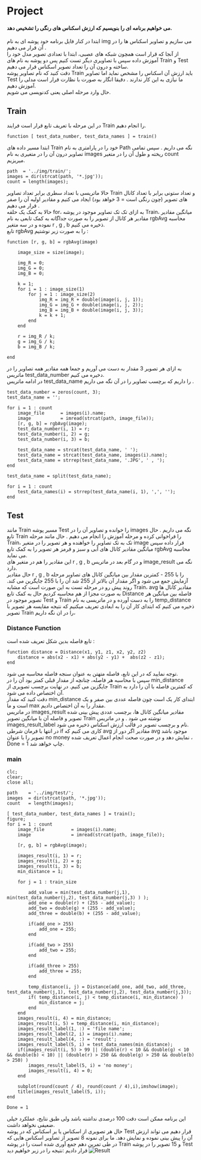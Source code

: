 # Project
#### می خواهیم برنامه ای را بنویسیم که ارزش اسکناس های رنگی را تشخیص دهد.
ابتدا در کنار فایل برنامه خود پوشه ای به نام img می سازیم و تصاویر اسکناس ها را در آن قرار می دهیم .
<br/>
از آنجا که قرار است همچون شبکه های عصبی، ابتدا با تعدادی تصویر مدل خود را آموزش داده سپس با تصاویری دیگر تست کنیم پس
دو پوشه به نام های Train و Test ساخته و درون آن را تعداد تصویر اسکناس قرار می دهیم.
<br/>
دقت کنید که نام تصاویر پوشه Train باید ارزش آن اسکناس را مشخص نماید اما تصاویر Test ما نیازی به این کار ندارند . دقیقا انگار به صورت با نظارت 
قرار است مدلی را آموزش دهیم.
<br/>
حال وارد مرحله اصلی یعنی کدنویسی می شویم.
<br/>
## Train
در این مرحله با تعریف تابع قرار است فرایند Train را انجام دهیم.
```
function [ test_data_number, test_data_names ] = train()
```
ابتدا مسیر داده های Train خود را در پارامتری به نام Path نگه می داریم . سپس تمامی تصاویر درون آن را در متغیری به نام images ریخته و طول
آن را در متغیر count میریزیم.
```
path  = '../img/train/';
images = dir(strcat(path, '*.jpg'));
count = length(images);
```
حالا ماتریسی با تعداد سطری برابر تعداد تصاویر Train و تعداد ستونی برابر با تعداد کانال های تصویر (چون رنگی است = 3 خواهد بود) ایجاد می کنیم
و مقادیر اولیه آن را صفر قرار می دهیم .
<br/>
حالا به کمک یک حلقه for، به ازای تک تک تصاویر موجود در پوشه Train، میانگین مقادیر مقادیر هر کانال از تصویر را به صورت جداگانه به کمک تابعی به نام rgbAvg محاسبه نموده 
و در سه متغیر r , g , b ذخیره می کنیم.
 <br/>
تابع rgbAvg را به صورت زیر نوشتیم :
```
function [r, g, b] = rgbAvg(image)

    image_size = size(image);

    img_R = 0;
    img_G = 0;
    img_B = 0;

    k = 1;
    for i = 1 : image_size(1)
        for j = 1 : image_size(2)
            img_R = img_R + double(image(i, j, 1));
            img_G = img_G + double(image(i, j, 2));
            img_B = img_B + double(image(i, j, 3));
            k = k + 1;
        end
    end

    r = img_R / k;
    g = img_G / k;
    b = img_B / k;

end
```
به ازای هر تصویر 3 مقدار به دست می آوریم و جمعا همه مقادیر همه تصاویر را در ماتریس test_data_number دخیره می کنیم.
<br/>
در ادامه ماتریس test_data_name را داریم که برچسب تصاویر را در آن نگه می داریم .
```
test_data_number = zeros(count, 3);
test_data_name = '';

for i = 1 : count
	image_file      = images(i).name;
	image           = imread(strcat(path, image_file));
	[r, g, b] = rgbAvg(image);
	test_data_number(i, 1) = r;
	test_data_number(i, 2) = g;
	test_data_number(i, 3) = b;
        
	test_data_name = strcat(test_data_name, ' ');
	test_data_name = strcat(test_data_name, images(i).name);
	test_data_name = strrep(test_data_name, '.JPG', ' , ');
end
    
test_data_name = split(test_data_name);

for i = 1 : count 
	test_data_names(i) = strrep(test_data_name(i, 1), ',', '');
end
```

## Test
مانند Train مسیر پوشه Test را خوانده و تصاویر آن را در images نگه می داریم .
حال تابع Train را فراخوانی کرده و مرحله آموزش را انجام می دهیم .
حال مانند مرحله Train، تک به تک تصاویر را خواهنده و هر تصویر را در متغیر image قرار داده سپس میانگین مقادیر کانال های آبی و سبز و قرمز
هر تصویر را به کمک تابع rgbAvg محاسبه می نماید.
<br/>
این مقادیر را هم در متغیر های r , g , b و در گام بعد در ماتریس image_result نگه می دارد.
<br/>
حال مقادیر r , g , b را با 255 - کمترین مقدار بین میانگین کانال های تصاویر مرحله آزمایش جمع می شود و اگر مقدار آن بالاتر از 255
شد آن را با 255 جایگرین می کند.
 روند پیش رو در مرحله تست به این صورت است که مشابه Train، avg مقادیر کانال ها به صورت مجزا از هم محاسبه کردیم
حال به کمک تابع Distance  فاصله بین میانگین هر تصویر موجود در Test و Train را به دست آورده و در
 ماتریسی به نام temp_distance   ذخیره می کنیم که ابتدای کار آن را به ابعادی تعریف میکنیم که نتیجه مقایسه هر تصویر با تصویر Train را در ان نگه داریم،
### Distance Function
تابع فاصله بدین شکل تعریف شده است :
```
function distance = Distance(x1, y1, z1, x2, y2, z2)
    distance = abs(x2 - x1) + abs(y2 - y1) +  abs(z2 - z1);
end
```
توجه نمایید که در این تابع، فاصله متهتن به عنوان سنجه فاصله محاسبه می شود.
<br/>
سپس با محاسبه هر فاصله، چنانچه از مقدار قبلی کمتر بود آن را در min_distance جایگزین می کنیم. در نهایت برچسب تصویری از Train که کمترین فاصله با آن را دارد به آن اختصاص داده می شود.
<br/>
دقت کنید که مقدار min_distance ابتدای کار یک است چون فاصله عددی بین صفر و یک است و ما max مقدار را به آن اختصاص دادیم.
<br/>
در ماتریس images_result مقادیر میانگین کانال ها، برچسب عددی پیش بینی شده تصویر و فاصله آن با میانگین تصویر Train نوشته می شود .
و در ماتریس images_result_label نام و برچسب تصویر در قالب ارزش اسکناس ذخیره می شود.
<br/>
در انتها با فرمان شرطی if کاری می کنیم که avg مقادیر اگر دور از avg موجود باشد تصویر را با عنوان no money نمایش دهد و در صورت صحت انجام اعمال تعریف شده ، Done = 1 چاپ خواهد شد.
### main
```
clc;
clear;
close all;

path    = '../img/test/';
images	= dir(strcat(path, '*.jpg'));
count   = length(images);

[ test_data_number, test_data_names ] = train();
figure;
for i = 1 : count
    image_file          = images(i).name;
    image               = imread(strcat(path, image_file));
    
    [r, g, b] = rgbAvg(image);
    
    images_result(i, 1) = r;
    images_result(i, 2) = g;
    images_result(i, 3) = b;
    min_distance = 1;
    
    for j = 1 : train_size
        
        add_value = min(test_data_number(j,1), min(test_data_number(j,2), test_data_number(j,3) ) );
        add_one = double(r) + (255 - add_value);
        add_two = double(g) + (255 - add_value);
        add_three = double(b) + (255 - add_value);
        
        if(add_one > 255)
            add_one = 255;
        end
        
        if(add_two > 255)
            add_two = 255;
        end
        
        if(add_three > 255)
            add_three = 255;
        end
        
        temp_distance(i, j) = Distance(add_one, add_two, add_three, test_data_number(j,1), test_data_number(j,2), test_data_number(j,3));
        if( temp_distance(i, j) < temp_distance(i, min_distance) )
            min_distance = j;
        end
    end
    images_result(i, 4) = min_distance;
    images_result(i, 5) = temp_distance(i, min_distance);
    images_result_label(1, :) = 'file name';
    images_result_label(2, i) = images(i).name;
    images_result_label(4, :) = 'result';
    images_result_label(5, i) = test_data_names(min_distance);
    if(images_result(i, 5) > 99 || (double(r) < 10 && double(g) < 10 && double(b) < 10) || (double(r) > 250 && double(g) > 250 && double(b) > 250) )
        images_result_label(5, i) = 'no money';
        images_result(i, 4) = 0;
    end
    
    subplot(round(count / 4), round(count / 4),i),imshow(image);
    title(images_result_label(5, i));
end

Done = 1
```
این برنامه ممکن است دقت 100 درصدی نداشته باشد ولی طبق نتایج، عملکرد خیلی ضعیفی نخواهد داشت.
<br/>
حال هر تصویری از اسکناس یا یر اسکناس که در پوشه Test قرار دهیم می تواند ارزش آن را پیش بینی نموده و نمایش دهد.
ما برای نمونه 8 تصویر  از تصاویر اسکناس هایی که در طی تمرین دهم جمع آوری شده است را در پوشه Train و 15 تصویر را در پوشه Test قرار دادیم
:نتیجه را در زیر خواهیم دید
![Result](https://github.com/semnan-university-ai/image-processing-class-002/blob/main/project/fatemeh456/Result.png)



